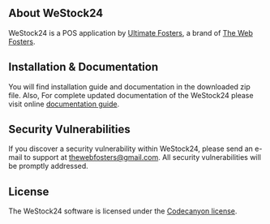 ## About WeStock24

WeStock24 is a POS application by [Ultimate Fosters](http://ultimatefosters.com), a brand of [The Web Fosters](http://thewebfosters.com).

## Installation & Documentation
You will find installation guide and documentation in the downloaded zip file.
Also, For complete updated documentation of the WeStock24 please visit online [documentation guide](http://ultimatefosters.com/ultimate-pos/).

## Security Vulnerabilities

If you discover a security vulnerability within WeStock24, please send an e-mail to support at thewebfosters@gmail.com. All security vulnerabilities will be promptly addressed.

## License

The WeStock24 software is licensed under the [Codecanyon license](https://codecanyon.net/licenses/standard).
